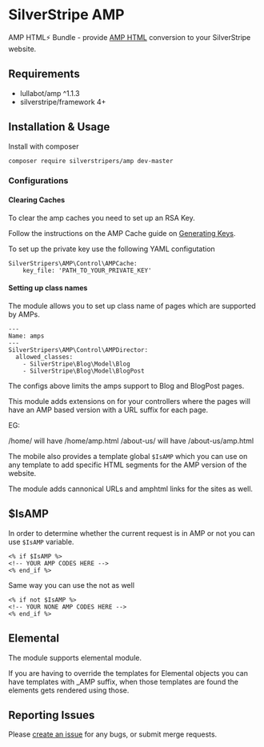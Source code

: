 # SilverStripe AMP

AMP HTML⚡ Bundle - provide [AMP HTML](https://www.ampproject.org/) conversion to your SilverStripe website.

## Requirements 

* lullabot/amp ^1.1.3
* silverstripe/framework 4+

## Installation & Usage 

Install with composer 


```
composer require silverstripers/amp dev-master
```

### Configurations 

#### Clearing Caches

To clear the amp caches you need to set up an RSA Key. 

Follow the instructions on the AMP Cache guide on [Generating Keys](https://developers.google.com/amp/cache/update-cache#rsa-keys).

To set up the private key use the following YAML configutation

```
SilverStripers\AMP\Control\AMPCache:
	key_file: 'PATH_TO_YOUR_PRIVATE_KEY'
```

#### Setting up class names

The module allows you to set up class name of pages which are supported by AMPs. 

```
---
Name: amps
---
SilverStripers\AMP\Control\AMPDirector:
  allowed_classes:
    - SilverStripe\Blog\Model\Blog
    - SilverStripe\Blog\Model\BlogPost

```

The configs above limits the amps support to Blog and BlogPost pages.


This module adds extensions on for your controllers where the pages will have an AMP based version with a URL suffix 
for each page. 

EG: 

/home/ will have /home/amp.html 
/about-us/ will have /about-us/amp.html

The mobile also provides a template global `$IsAMP` which you can use on any template to add specific HTML segments for the AMP version of the website. 

The module adds cannonical URLs and amphtml links for the sites as well. 

## $IsAMP

In order to determine whether the current request is in AMP or not you can use `$IsAMP` variable.

```
<% if $IsAMP %>
<!-- YOUR AMP CODES HERE -->
<% end_if %>
```

Same way you can use the not as well 

```
<% if not $IsAMP %>
<!-- YOUR NONE AMP CODES HERE -->
<% end_if %>
```

## Elemental 

The module supports elemental module. 

If you are having to override the templates for Elemental objects you can have templates with _AMP suffix, when those templates are found the elements gets
rendered using those.

## Reporting Issues

Please [create an issue](https://github.com/SilverStripers/amp/issues) for any bugs, or submit merge requests. 
